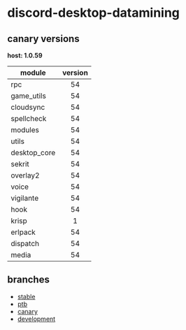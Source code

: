 # discord-desktop-datamining

## canary versions

**host: 1.0.59**

| module | version |
| ------ | :-----: |
| rpc | 54 |
| game_utils | 54 |
| cloudsync | 54 |
| spellcheck | 54 |
| modules | 54 |
| utils | 54 |
| desktop_core | 54 |
| sekrit | 54 |
| overlay2 | 54 |
| voice | 54 |
| vigilante | 54 |
| hook | 54 |
| krisp | 1 |
| erlpack | 54 |
| dispatch | 54 |
| media | 54 |

## branches

- [stable](https://github.com/OpenAsar/discord-desktop-datamining/tree/stable)
- [ptb](https://github.com/OpenAsar/discord-desktop-datamining/tree/ptb)
- [canary](https://github.com/OpenAsar/discord-desktop-datamining/tree/canary)
- [development](https://github.com/OpenAsar/discord-desktop-datamining/tree/development)